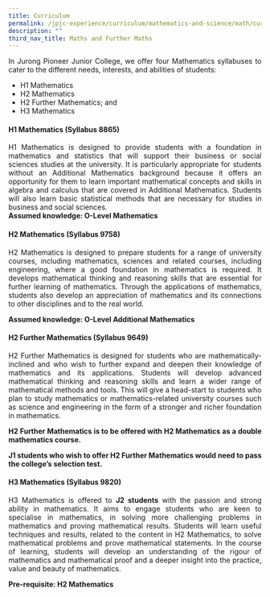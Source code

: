 ```yaml
---
title: Curriculum
permalink: /jpjc-experience/curriculum/mathematics-and-science/math/curriculum/
description: ""
third_nav_title: Maths and Further Maths
---
```

<div align=justify>
In Jurong Pioneer Junior College, we offer four Mathematics syllabuses to cater to the different needs, interests, and abilities of students:
<ul>
	<li>H1 Mathematics</li>
	<li>H2 Mathematics</li>
	<li>H2 Further Mathematics; and</li>
	<li>H3 Mathematics</li></ul>

<h4><strong>H1 Mathematics (Syllabus 8865)</strong></h4>

<p>
H1 Mathematics is designed to provide students with a foundation in mathematics and statistics that will support their business or social sciences studies at the university. It is particularly appropriate for students without an Additional Mathematics background because it offers an opportunity for them to learn important mathematical concepts and skills in algebra and calculus that are covered in Additional Mathematics. Students will also learn basic statistical methods that are necessary for studies in business and social sciences.<br>
<strong>Assumed knowledge: O-Level Mathematics</strong></p>

<h4><strong>H2 Mathematics (Syllabus 9758)</strong></h4>
	
<p>
H2 Mathematics is designed to prepare students for a range of university courses, including mathematics, sciences and related courses, including engineering, where a good foundation in mathematics is required. It develops mathematical thinking and reasoning skills that are essential for further learning of mathematics. Through the applications of mathematics, students also develop an appreciation of mathematics and its connections to other disciplines and to the real world.</p>
<p>	
<strong>Assumed knowledge: O-Level Additional Mathematics</strong></p>

<h4><strong>H2 Further Mathematics (Syllabus 9649)</strong></h4>
<p>
H2 Further Mathematics is designed for students who are mathematically-inclined and who wish to further expand and deepen their knowledge of mathematics and its applications. Students will develop advanced mathematical thinking and reasoning skills and learn a wider range of mathematical methods and tools. This will give a head-start to students who plan to study mathematics or mathematics-related university courses such as science and engineering in the form of a stronger and richer foundation in mathematics.</p>
<p>
<strong>H2 Further Mathematics is to be offered with H2 Mathematics as a double mathematics course.</strong></p>
<p>
<strong>J1 students who wish to offer H2 Further Mathematics would need to pass the college’s selection test.</strong></p>

<h4><strong>H3 Mathematics (Syllabus 9820)</strong></h4>
<p>
H3 Mathematics is offered to <strong>J2 students</strong> with the passion and strong ability in mathematics. It aims to engage students who are keen to specialise in mathematics, in solving more challenging problems in mathematics and proving mathematical results. Students will learn useful techniques and results, related to the content in H2 Mathematics, to solve mathematical problems and prove mathematical statements. In the course of learning, students will develop an understanding of the rigour of mathematics and mathematical proof and a deeper insight into the practice, value and beauty of mathematics.</p>
<p>
<strong>Pre-requisite: H2 Mathematics</strong></p>